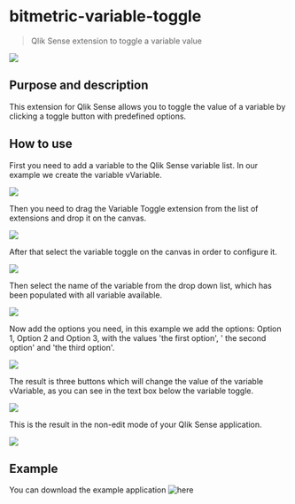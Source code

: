 # bitmetric-variable-toggle
> Qlik Sense extension to toggle a variable value

![](https://github.com/barryharmsen/bitmetric-variable-toggle/raw/master/docs/images/bitmetric-variable-toggle-preview.png)

## Purpose and description
This extension for Qlik Sense allows you to toggle the value of a variable by clicking a toggle button with predefined options.

## How to use
First you need to add a variable to the Qlik Sense variable list.
In our example we create the variable vVariable.

![](https://github.com/barryharmsen/bitmetric-variable-toggle/raw/master/docs/images/bitmetric-variable-toggle-img-001.png)

Then you need to drag the Variable Toggle extension from the list of extensions and drop it on the canvas.

![](https://github.com/barryharmsen/bitmetric-variable-toggle/raw/master/docs/images/bitmetric-variable-toggle-img-002.png)

After that select the variable toggle on the canvas in order to configure it.

![](https://github.com/barryharmsen/bitmetric-variable-toggle/raw/master/docs/images/bitmetric-variable-toggle-img-003.png)

Then select the name of the variable from the drop down list, which has been populated with all variable available.

![](https://github.com/barryharmsen/bitmetric-variable-toggle/raw/master/docs/images/bitmetric-variable-toggle-img-004.png)

Now add the options you need, in this example we add the options: Option 1, Option 2 and Option 3, with the values 'the first option', ' the second option' and 'the third option'.

![](https://github.com/barryharmsen/bitmetric-variable-toggle/raw/master/docs/images/bitmetric-variable-toggle-img-005.png)

The result is three buttons which will change the value of the variable vVariable, as you can see in the text box below the variable toggle.

![](https://github.com/barryharmsen/bitmetric-variable-toggle/raw/master/docs/images/bitmetric-variable-toggle-img-006.png)

This is the result in the non-edit mode of your Qlik Sense application.

![](https://github.com/barryharmsen/bitmetric-variable-toggle/raw/master/docs/images/bitmetric-variable-toggle-img-007.png)

## Example
You can download the example application ![here](https://github.com/barryharmsen/bitmetric-variable-toggle/blob/master/docs/example/bitmetric-variable-toggle.qvf)
